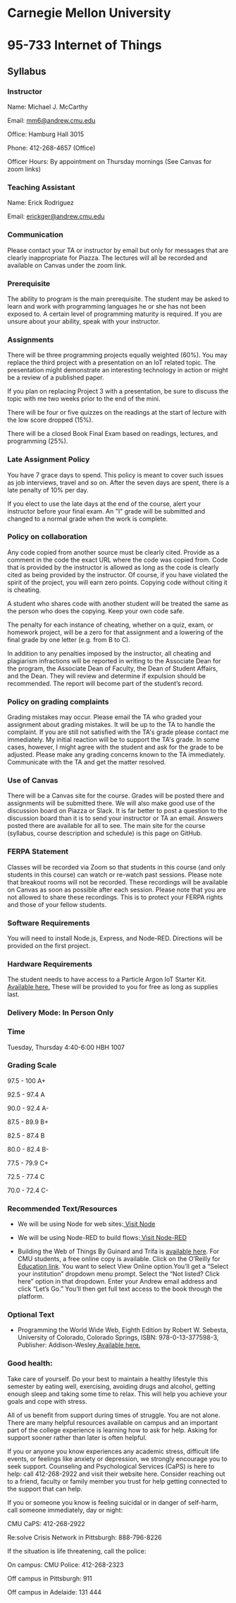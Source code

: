 # Carnegie Mellon University

# 95-733 Internet of Things

## Syllabus

### Instructor

Name: Michael J. McCarthy

Email: mm6@andrew.cmu.edu

Office: Hamburg Hall 3015

Phone: 412-268-4657 (Office)

Officer Hours: By appointment on Thursday mornings (See Canvas for zoom links)

### Teaching Assistant

Name: Erick Rodriguez

Email: erickger@andrew.cmu.edu

<!--
Name: Kieran Walsh

Email: kawalsh@andrew.cmu.edu
-->
### Communication

Please contact your TA or instructor by email but only for messages that are clearly inappropriate for Piazza. The lectures will all be recorded and available on Canvas under the zoom link.

### Prerequisite

The ability to program is the main prerequisite.  The student may be asked to learn and work
with programming languages he or she has not been exposed to. A certain level
of programming maturity is required. If you are unsure about your
ability, speak with your instructor.

### Assignments

There will be three programming projects equally weighted (60%).
You may replace the third project with a presentation on an IoT related topic. The presentation might demonstrate an interesting technology in action or might be a review of a published paper.

If you plan on replacing Project 3 with a presentation, be sure to discuss the topic with me two weeks prior to the end of the mini.

There will be four or five quizzes on the readings at the start of lecture with the low score dropped (15%).

There will be a closed Book Final Exam based on readings, lectures, and programming (25%).

### Late Assignment Policy

You have 7 grace days to spend. This policy is meant to cover such issues as job
interviews, travel and so on. After the seven days are spent, there is a late penalty of 10% per day.

If you elect to use the late days at the end of the course, alert your instructor before your final exam. An "I" grade will be submitted and changed to a normal grade when the work is complete.

### Policy on collaboration

Any code copied from another source must be clearly cited. Provide as a comment in the code the exact URL where the code was copied from. Code that is provided by the instructor is allowed as long as the code is clearly cited as being provided by the instructor. Of course, if you have violated the spirit of the project, you will earn zero points. Copying code without citing it is cheating.

A student who shares code with another student will be treated the same as the person who does the copying. Keep your own code safe.

The penalty for each instance of cheating, whether on a quiz, exam, or homework project, will be a zero for that assignment and a lowering of the final grade by one letter (e.g. from B to C).

In addition to any penalties imposed by the instructor, all cheating and plagiarism infractions will be reported in writing to the Associate Dean for the program, the Associate Dean of Faculty, the Dean of Student Affairs, and the Dean. They will review and determine if expulsion should be recommended. The report will become part of the student’s record.

### Policy on grading complaints

Grading mistakes may occur. Please email the TA who graded your assignment about grading mistakes. It will be up to the TA to handle the complaint. If you are still not satisfied with the TA's grade please contact me immediately. My initial reaction will be to support the TA's grade. In some cases, however, I might agree with the student and ask for the grade to be adjusted. Please make any grading concerns known to the TA immediately. Communicate with the TA and get the matter resolved.

### Use of Canvas


There will be a Canvas site for the course. Grades will be posted there and assignments will be submitted there. We will also make good use of the discussion board on Piazza or Slack. It is far better to post a question to the discussion board than it is to send your instructor or TA an email. Answers posted there are available for all to see. The main site for the course (syllabus, course description and schedule) is this page on GitHub.

### FERPA Statement

Classes will be recorded via Zoom so that students in this course (and only students in this course) can watch or re-watch past  sessions. Please note that breakout rooms will not be recorded. These recordings will be available on Canvas as soon as possible after each session. Please note that you are not allowed to share these recordings. This is to protect your FERPA rights and those of your fellow students.


### Software Requirements

You will need to install Node.js, Express, and Node-RED. Directions will be provided on the first project.

<!---
[Installation instructions are available here.](http://www.andrew.cmu.edu/user/mm6/95-733/IntelliJ_Installs.pdf)

-->

### Hardware Requirements

The student needs to have access to a Particle Argon IoT Starter Kit. [Available here.](https://store.particle.io/collections/dev-kits/products/argon-kit) These will be provided to you for free as long as supplies last.

### Delivery Mode: In Person Only

<!--
Students will attend remotely (via zoom) during the course's scheduled meeting time. The lectures will also be recorded for asynchronous delivery.
-->

### Time

Tuesday, Thursday 4:40-6:00 HBH 1007

<!--
### Review Session Time and place

Erick Rodriguez will arrange this.
-->
### Grading Scale

97.5 - 100 A+

92.5 - 97.4 A

90.0 - 92.4 A-

87.5 - 89.9 B+

82.5 - 87.4 B

80.0 - 82.4 B-

77.5 - 79.9 C+

72.5 - 77.4 C

70.0 - 72.4 C-

### Recommended Text/Resources

+ We will be using Node for web sites:[ Visit Node](https://nodejs.org/en/about/)

+ We will be using Node-RED to build flows:[ Visit Node-RED]( https://nodered.org/)

+ Building the Web of Things By Guinard and Trifa is [available here](https://webofthings.org/). For CMU students, a free online copy is available. Click on the O’Reilly for [Education link](https://www.oreilly.com/library/view/building-the-web/9781617292682/?ar). You want to select View Online option.You’ll get a “Select your institution” dropdown menu prompt. Select the “Not listed? Click here” option in that dropdown. Enter your Andrew email address and click “Let’s Go.” You’ll then get full text access to the book through the platform.

### Optional Text

+ Programming the World Wide Web, Eighth Edition by Robert W. Sebesta, University of Colorado, Colorado Springs, ISBN: 978-0-13-377598-3, Publisher: Addison-Wesley[ Available here.](https://www.amazon.com/Programming-World-Wide-Web-8th/dp/0133775984/ref=pd_sbs_1/145-4982105-1913726?pd_rd_w=w8kNt&pf_rd_p=f8e24c42-8be0-4374-84aa-bb08fd897453&pf_rd_r=24P162J7ZQRTFD1M9DWZ&pd_rd_r=9dcd81de-a3c1-4517-b29e-27c0cb48789a&pd_rd_wg=4FhZj&pd_rd_i=0133775984&psc=1)

### Good health:

Take care of yourself.  Do your best to maintain a healthy lifestyle this semester by eating well, exercising, avoiding drugs and alcohol, getting enough sleep and taking some time to relax. This will help you achieve your goals and cope with stress.

All of us benefit from support during times of struggle. You are not alone. There are many helpful resources available on campus and an important part of the college experience is learning how to ask for help. Asking for support sooner rather than later is often helpful.

If you or anyone you know experiences any academic stress, difficult life events, or feelings like anxiety or depression, we strongly encourage you to seek support. Counseling and Psychological Services (CaPS) is here to help: call 412-268-2922 and visit their website here. Consider reaching out to a friend, faculty or family member you trust for help getting connected to the support that can help.

If you or someone you know is feeling suicidal or in danger of self-harm, call someone immediately, day or night:

CMU CaPS: 412-268-2922

Re:solve Crisis Network in Pittsburgh: 888-796-8226

If the situation is life threatening, call the police:

On campus: CMU Police: 412-268-2323

Off campus in Pittsburgh: 911

Off campus in Adelaide: 131 444
